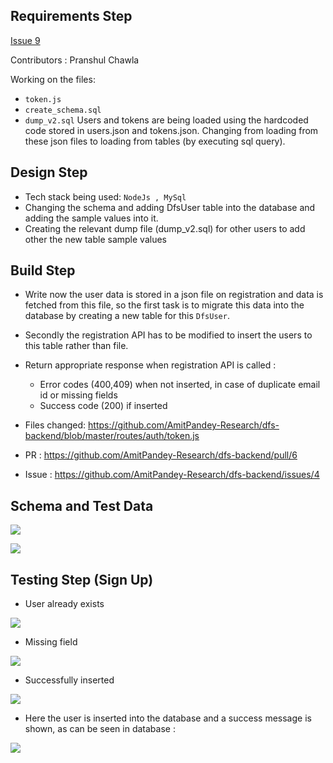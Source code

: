 ## Requirements Step

[Issue 9](https://github.com/AmitPandey-Research/dfs-backend/issues/9)

Contributors : Pranshul Chawla

Working on the files:
- `token.js`
- `create_schema.sql`
- `dump_v2.sql`
Users and tokens are being loaded using the hardcoded code stored in users.json and tokens.json. Changing from loading from these json files to loading from tables (by executing sql query).

## Design Step
- Tech stack being used: `NodeJs , MySql`
- Changing the schema and adding DfsUser table into the database and adding the sample values into it.
- Creating the relevant dump file (dump_v2.sql) for other users to add other the new table sample values

## Build Step
- Write now the user data is stored in a json file on registration and data is fetched from this file, so the first task is to migrate this data into the database by creating a new table for this `DfsUser`.
- Secondly the registration API has to be modified to insert the users to this table rather than file.
- Return appropriate response when registration API is called :
    * Error codes (400,409) when not inserted, in case of duplicate email id or missing fields
    * Success code (200) if inserted


- Files changed: https://github.com/AmitPandey-Research/dfs-backend/blob/master/routes/auth/token.js

- PR : https://github.com/AmitPandey-Research/dfs-backend/pull/6

- Issue : https://github.com/AmitPandey-Research/dfs-backend/issues/4


## Schema and Test Data

![](https://imgur.com/fAggHQv.png)

![](https://imgur.com/xblvRAu.png)
## Testing Step (Sign Up)

- User already exists

![](https://imgur.com/3Atb8L1.png)


- Missing field

![](https://imgur.com/UHot4C4.png)

- Successfully inserted

![](https://imgur.com/Qwgjh6o.png)

* Here the user is inserted into the database and a success message is shown, as can be seen in database :

![](https://imgur.com/3g8T9Ff.png)
